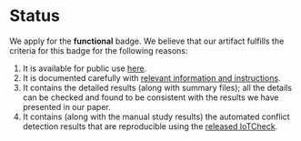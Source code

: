 # Status

We apply for the **functional** badge. We believe that our artifact fulfills the criteria for this badge for the following reasons:
1. It is available for public use [here](https://github.com/iotuser22/iotcheck-data).
2. It is documented carefully with [relevant information and instructions](https://github.com/iotuser22/iotcheck-data/blob/master/README.md).
3. It contains the detailed results (along with summary files); all the details can be checked and found to be consistent with the results we have presented in our paper.
4. It contains (along with the manual study results) the automated conflict detection results that are reproducible using the [released IoTCheck](https://github.com/iotuser22/iotcheck).
